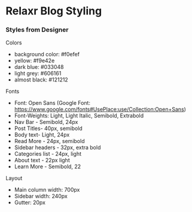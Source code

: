 # Relaxr Blog Styling

### Styles from Designer

Colors
* background color: #f0efef
* yellow: #f9e42e
* dark blue: #033048
* light grey: #606161
* almost black: #121212

Fonts 
* Font: Open Sans (Google Font: https://www.google.com/fonts#UsePlace:use/Collection:Open+Sans)
* Font-Weights: Light, Light Italic, Semibold, Extrabold
* Nav Bar - Semibold, 24px
* Post Titles- 40px, semibold
* Body text- Light, 24px
* Read More - 24px, semibold
* Sidebar headers - 32px, extra bold
* Categories list - 24px, light
* About text - 22px light
* Learn More - Semibold, 22

Layout
* Main column width: 700px
* Sidebar width: 240px
* Gutter: 20px
